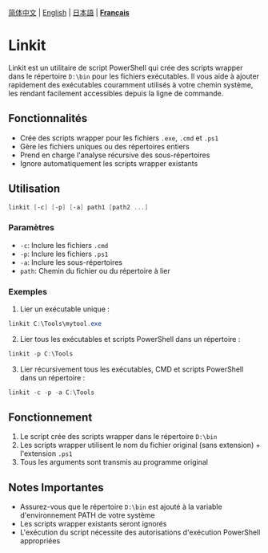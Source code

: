 [简体中文](README.md) | [English](README.en.md) | [日本語](README.jp.md) | **[Français](README.fr.md)**

# Linkit

Linkit est un utilitaire de script PowerShell qui crée des scripts wrapper dans le répertoire `D:\bin` pour les fichiers exécutables. Il vous aide à ajouter rapidement des exécutables couramment utilisés à votre chemin système, les rendant facilement accessibles depuis la ligne de commande.

## Fonctionnalités

- Crée des scripts wrapper pour les fichiers `.exe`, `.cmd` et `.ps1`
- Gère les fichiers uniques ou des répertoires entiers
- Prend en charge l'analyse récursive des sous-répertoires
- Ignore automatiquement les scripts wrapper existants

## Utilisation

```powershell
linkit [-c] [-p] [-a] path1 [path2 ...]
```

### Paramètres

- `-c`: Inclure les fichiers `.cmd`
- `-p`: Inclure les fichiers `.ps1`
- `-a`: Inclure les sous-répertoires
- `path`: Chemin du fichier ou du répertoire à lier

### Exemples

1. Lier un exécutable unique :
```powershell
linkit C:\Tools\mytool.exe
```

2. Lier tous les exécutables et scripts PowerShell dans un répertoire :
```powershell
linkit -p C:\Tools
```

3. Lier récursivement tous les exécutables, CMD et scripts PowerShell dans un répertoire :
```powershell
linkit -c -p -a C:\Tools
```

## Fonctionnement

1. Le script crée des scripts wrapper dans le répertoire `D:\bin`
2. Les scripts wrapper utilisent le nom du fichier original (sans extension) + l'extension `.ps1`
3. Tous les arguments sont transmis au programme original

## Notes Importantes

- Assurez-vous que le répertoire `D:\bin` est ajouté à la variable d'environnement PATH de votre système
- Les scripts wrapper existants seront ignorés
- L'exécution du script nécessite des autorisations d'exécution PowerShell appropriées
